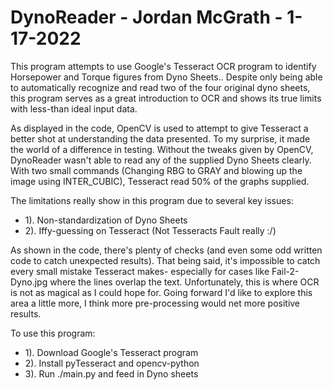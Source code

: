 # DynoReader - Jordan McGrath - 1-17-2022

This program attempts to use Google's Tesseract OCR program to identify Horsepower and Torque figures from Dyno Sheets..
Despite only being able to automatically recognize and read two of the four original dyno sheets, this program serves as a great 
introduction to OCR and shows its true limits with less-than ideal input data.

As displayed in the code, OpenCV is used to attempt to give Tesseract a better shot at understanding the data presented.
To my surprise, it made the world of a difference in testing. 
Without the tweaks given by OpenCV, DynoReader wasn't able to read any of the supplied Dyno Sheets clearly. 
With two small commands (Changing RBG to GRAY and blowing up the image using INTER_CUBIC), Tesseract read 50% of the graphs supplied. 

The limitations really show in this program due to several key issues:
* 1). Non-standardization of Dyno Sheets
* 2). Iffy-guessing on Tesseract (Not Tesseracts Fault really :/)

As shown in the code, there's plenty of checks (and even some odd written code to catch unexpected results). That being said, it's impossible to catch 
every small mistake Tesseract makes- especially for cases like Fail-2-Dyno.jpg where the lines overlap the text.
Unfortunately, this is where OCR is not as magical as I could hope for. 
Going forward I'd like to explore this area a little more, I think more pre-processing would net more positive results. 

To use this program:

* 1). Download Google's Tesseract program
* 2). Install pyTesseract and opencv-python
* 3). Run ./main.py and feed in Dyno sheets

